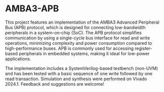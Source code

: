 # AMBA3-APB
This project features an implementation of the AMBA3 Advanced Peripheral Bus (APB) protocol, which is designed for connecting low-bandwidth peripherals in a system-on-chip (SoC). The APB protocol simplifies communication by using a single-cycle bus interface for read and write operations, minimizing complexity and power consumption compared to high-performance buses. APB is commonly used for accessing register-based peripherals in embedded systems, making it ideal for low-power applications.

The implementation includes a SystemVerilog-based testbench (non-UVM) and has been tested with a basic sequence of one write followed by one read transaction. Simulation and synthesis were performed on Vivado 2024.1. Feedback and suggestions are welcome!

